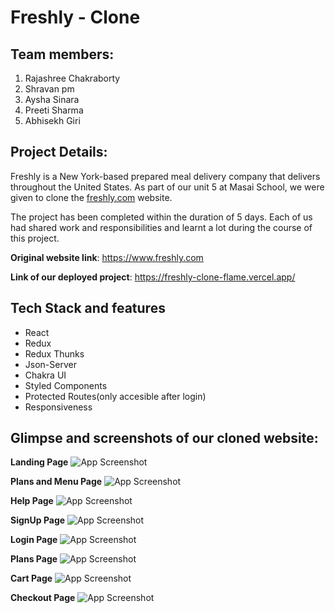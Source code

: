 # Freshly - Clone

## Team members:
1. Rajashree Chakraborty
2. Shravan pm
3. Aysha Sinara
4. Preeti Sharma
5. Abhisekh Giri

## Project Details:
Freshly is a New York-based prepared meal delivery company that delivers throughout the United States.  As part of our unit 5 at Masai School, we were given to clone the [freshly.com](https://www.freshly.com) website.

The project has been completed within the duration of 5 days. Each of us had shared work and responsibilities and learnt a lot during the course of this project.

**Original website link**: https://www.freshly.com

**Link of our deployed project**: https://freshly-clone-flame.vercel.app/

## Tech Stack and features
- React
- Redux
- Redux Thunks
- Json-Server
- Chakra UI
- Styled Components
- Protected Routes(only accesible after login)
- Responsiveness


## Glimpse and screenshots of our cloned website:
**Landing Page**
![App Screenshot](https://github.com/shravanpm/cooperative-bridge-6636/blob/main/screenshots/LandingPage.png)

**Plans and Menu Page**
![App Screenshot](https://github.com/shravanpm/cooperative-bridge-6636/blob/main/screenshots/PlansAndMenu.png?raw=true)

**Help Page**
![App Screenshot](https://github.com/shravanpm/cooperative-bridge-6636/blob/main/screenshots/Help.png)

**SignUp Page**
![App Screenshot](https://github.com/shravanpm/cooperative-bridge-6636/blob/main/screenshots/SignUp.png)

**Login Page**
![App Screenshot](https://github.com/shravanpm/cooperative-bridge-6636/blob/main/screenshots/Login.png)

**Plans Page**
![App Screenshot](https://github.com/shravanpm/cooperative-bridge-6636/blob/main/screenshots/Plans.png)

**Cart Page**
![App Screenshot](https://github.com/shravanpm/cooperative-bridge-6636/blob/main/screenshots/Cart.png)

**Checkout Page**
![App Screenshot](https://github.com/shravanpm/cooperative-bridge-6636/blob/main/screenshots/Checkout.png)
